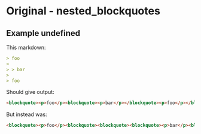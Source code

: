# Original - nested_blockquotes

## Example undefined

This markdown:

```markdown
> foo
>
> > bar
>
> foo

```

Should give output:

```html
<blockquote><p>foo</p><blockquote><p>bar</p></blockquote><p>foo</p></blockquote>
```

But instead was:

```html
<blockquote><p>foo</p><blockquote><blockquote><blockquote><p>bar</p><blockquote><blockquote><p>foo</p></blockquote></blockquote></blockquote></blockquote></blockquote></blockquote>
```
